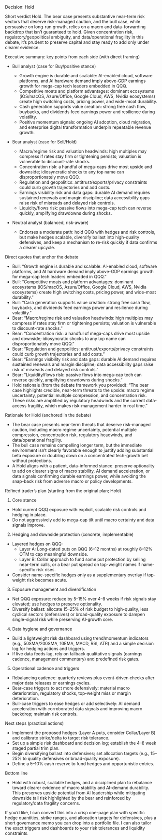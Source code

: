 Decision: Hold

Short verdict
Hold. The bear case presents substantive near-term risk vectors that deserve risk-managed caution, and the bull case, while persuasive on long-run growth, relies on a macro and data-forwarding backdrop that isn’t guaranteed to hold. Given concentration risk, regulatory/geopolitical ambiguity, and data/operational fragility in this debate, it’s prudent to preserve capital and stay ready to add only under clearer evidence.

Executive summary: key points from each side (with direct framing)
- Bull analyst (case for Buy/positive stance)
  - Growth engine is durable and scalable: AI-enabled cloud, software platforms, and AI hardware demand imply above-GDP earnings growth for mega-cap tech leaders embedded in QQQ.
  - Competitive moats and platform advantages: dominant ecosystems (iOS/macOS, Azure/Office, Google Cloud, AWS, Nvidia ecosystems) create high switching costs, pricing power, and wide-moat durability.
  - Cash generation supports value creation: strong free cash flow, buybacks, and dividends feed earnings power and resilience during volatility.
  - Positive momentum signals: ongoing AI adoption, cloud migration, and enterprise digital transformation underpin repeatable revenue growth.

- Bear analyst (case for Sell/Hold)
  - Macro/regime risk and valuation headwinds: high multiples may compress if rates stay firm or tightening persists; valuation is vulnerable to discount-rate shocks.
  - Concentration risk: a handful of mega-caps drive most upside and downside; idiosyncratic shocks to any top name can disproportionately move QQQ.
  - Regulation and geopolitics: antitrust/exports/privacy constraints could curb growth trajectories and add costs.
  - Earnings visibility risk and data gaps: durable AI demand requires sustained renewals and margin discipline; data accessibility gaps raise risk of misreads and delayed risk controls.
  - Liquidity/flows risk: passive flows into mega-cap tech can reverse quickly, amplifying drawdowns during shocks.

- Neutral analyst (balanced, risk-aware)
  - Endorses a moderate path: hold QQQ with hedges and risk controls, but make hedges scalable, diversify ballast into high-quality defensives, and keep a mechanism to re-risk quickly if data confirms a clearer upcycle.

Direct quotes that anchor the debate
- Bull: “Growth engine is durable and scalable: AI-enabled cloud, software platforms, and AI hardware demand imply above-GDP earnings growth for mega-cap tech leaders embedded in QQQ.”
- Bull: “Competitive moats and platform advantages: dominant ecosystems (iOS/macOS, Azure/Office, Google Cloud, AWS, Nvidia ecosystems) create high switching costs, pricing power, and wide-moat durability.”
- Bull: “Cash generation supports value creation: strong free cash flow, buybacks, and dividends feed earnings power and resilience during volatility.”
- Bear: “Macro/regime risk and valuation headwinds: high multiples may compress if rates stay firm or tightening persists; valuation is vulnerable to discount-rate shocks.”
- Bear: “Concentration risk: a handful of mega-caps drive most upside and downside; idiosyncratic shocks to any top name can disproportionately move QQQ.”
- Bear: “Regulation and geopolitics: antitrust/exports/privacy constraints could curb growth trajectories and add costs.”
- Bear: “Earnings visibility risk and data gaps: durable AI demand requires sustained renewals and margin discipline; data accessibility gaps raise risk of misreads and delayed risk controls.”
- Bear: “Liquidity/flows risk: passive flows into mega-cap tech can reverse quickly, amplifying drawdowns during shocks.”
- Hold rationale (from the debate framework you provided): “The bear case highlights credible, near-term threats to the upside: macro regime uncertainty, potential multiple compression, and concentration risk. These risks are amplified by regulatory headwinds and the current data-access fragility, which makes risk-management harder in real time.”

Rationale for Hold (anchored in the debate)
- The bear case presents near-term threats that deserve risk-managed caution, including macro regime uncertainty, potential multiple compression, concentration risk, regulatory headwinds, and data/operational fragility.
- The bull case remains compelling longer term, but the immediate environment isn’t clearly favorable enough to justify adding substantial beta exposure or doubling down on a concentrated tech-growth bet without protections.
- A Hold aligns with a patient, data-informed stance: preserve optionality to add on clearer signs of macro stability, AI demand acceleration, or data signals confirming durable earnings power, while avoiding the snap-back risk from adverse macro or policy developments.

Refined trader’s plan (starting from the original plan; Hold)
1) Core stance
- Hold current QQQ exposure with explicit, scalable risk controls and hedging in place.
- Do not aggressively add to mega-cap tilt until macro certainty and data signals improve.

2) Hedging and downside protection (concrete, implementable)
- Layered hedges on QQQ:
  - Layer A: Long-dated puts on QQQ (6–12 months) at roughly 8–12% OTM to cap meaningful downside.
  - Layer B: Collar approach to fund some put protection by selling near-term calls, or a bear put spread on top-weight names if name-specific risk rises.
- Consider name-specific hedges only as a supplementary overlay if top-weight risk becomes acute.

3) Exposure management and diversification
- Net QQQ exposure: reduce by 5–15% over 4–8 weeks if risk signals stay elevated; use hedges to preserve optionality.
- Diversify ballast: allocate 15–25% of risk budget to high-quality, less cyclical sectors (defensives) or broad-quality exposure to dampen single-signal risk while preserving AI-growth core.

4) Data hygiene and governance
- Build a lightweight risk dashboard using trend/momentum indicators (e.g., 50SMA/200SMA, 10EMA, MACD, RSI, ATR) and a simple decision log for hedging actions and triggers.
- If live data feeds lag, rely on fallback qualitative signals (earnings cadence, management commentary) and predefined risk gates.

5) Operational cadence and triggers
- Rebalancing cadence: quarterly reviews plus event-driven checks after major data releases or earnings cycles.
- Bear-case triggers to act more defensively: material macro deterioration, regulatory shocks, top-weight miss or margin deterioration.
- Bull-case triggers to ease hedges or add selectively: AI demand acceleration with corroborated data signals and improving macro backdrop; maintain risk controls.

Next steps (practical actions)
- Implement the proposed hedges (Layer A puts, consider Collar/Layer B) and calibrate strike/delta to target risk tolerance.
- Set up a simple risk dashboard and decision log; establish the 4–8 week staged partial trim plan.
- Begin diversifying ballast into defensives; set allocation targets (e.g., 15–25% to quality defensives or broad-quality exposure).
- Define a 5–10% cash reserve to fund hedges and opportunistic entries.

Bottom line
- Hold with robust, scalable hedges, and a disciplined plan to rebalance toward clearer evidence of macro stability and AI-demand durability. This preserves upside potential from AI leadership while mitigating downside tail risk highlighted by the bear and reinforced by regulatory/data fragility concerns.

If you’d like, I can convert this into a crisp one-page plan with specific hedge quantities, strike ranges, and allocation targets for defensives, plus a short governance memo you can drop into a portfolio file. I can also tailor the exact triggers and dashboards to your risk tolerances and liquidity constraints.